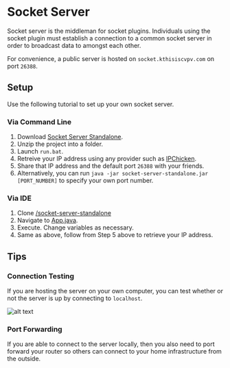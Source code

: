 # Socket Server

Socket server is the middleman for socket plugins. Individuals using the socket plugin must establish a connection to a common socket server in order to broadcast data to amongst each other.

For convenience, a public server is hosted on ``socket.kthisiscvpv.com`` on port ``26388``.

## Setup

Use the following tutorial to set up your own socket server.

### Via Command Line

1. Download [Socket Server Standalone](https://github.com/kThisIsCvpv/bexternalplugins/releases/download/2.0.7/socket-server-standalone.zip).
2. Unzip the project into a folder.
3. Launch ``run.bat``.
4. Retreive your IP address using any provider such as [IPChicken](https://www.ipchicken.com/).
5. Share that IP address and the default port ``26388`` with your friends.
6. Alternatively, you can run ``java -jar socket-server-standalone.jar [PORT_NUMBER]`` to specify your own port number.

### Via IDE

1. Clone [/socket-server-standalone](./)
2. Navigate to [App.java](./src/com/kthisiscvpv/App.java).
3. Execute. Change variables as necessary.
4. Same as above, follow from Step 5 above to retrieve your IP address.

## Tips

### Connection Testing

If you are hosting the server on your own computer, you can test whether or not the server is up by connecting to ``localhost``.

![alt text](https://kthisiscvpv.com/SQWqyDg3A22MpI5eKH.png)

### Port Forwarding

If you are able to connect to the server locally, then you also need to port forward your router so others can connect to your home infrastructure from the outside.
